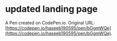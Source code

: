 # updated landing page

A Pen created on CodePen.io. Original URL: [https://codepen.io/haseeb190595/pen/bGgmWQe](https://codepen.io/haseeb190595/pen/bGgmWQe).


